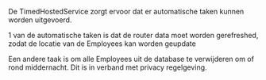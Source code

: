 De TimedHostedService zorgt ervoor dat er automatische taken kunnen worden uitgevoerd.

1 van de automatische taken is dat de router data moet worden gerefreshed, zodat de locatie van de Employees kan worden geupdate

Een andere taak is om alle Employees uit de database te verwijderen om of rond middernacht. Dit is in verband met privacy regelgeving.